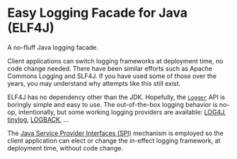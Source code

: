 <!--
**elf4j/elf4j** is a ✨ _special_ ✨ repository because its `README.md` (this file) appears on your GitHub profile.

Here are some ideas to get you started:

- 🔭 I’m currently working on ...
- 🌱 I’m currently learning ...
- 👯 I’m looking to collaborate on ...
- 🤔 I’m looking for help with ...
- 💬 Ask me about ...
- 📫 How to reach me: ...
- 😄 Pronouns: ...
- ⚡ Fun fact: ...
-->

# Easy Logging Facade for Java (ELF4J)

A no-fluff Java logging facade. 

Client applications can switch logging frameworks at deployment time, no code change needed. There have been similar efforts such as Apache Commons Logging and SLF4J. If you have used some of those over the years, you may understand why attempts like this still exist.

ELF4J has no dependency other than the JDK. Hopefully, the [`Logger`](https://github.com/elf4j/elf4j-api/blob/main/README.md#the-logger) API is boringly simple and easy to use. The out-of-the-box logging behavior is no-op, intentionally, but some working logging providers are available: [LOG4J](https://github.com/elf4j/elf4j-log4j), [tinylog](https://github.com/elf4j/elf4j-tinylog), [LOGBACK](https://github.com/elf4j/elf4j-logback), ... 

The [Java Service Provider Interfaces (SPI)](https://docs.oracle.com/javase/tutorial/sound/SPI-intro.html) mechanism is employed so the client application can elect or change the in-effect logging framework, at deployment time, without code change.
